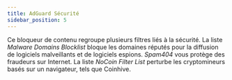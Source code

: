 ```yaml
---
title: AdGuard Sécurité
sidebar_position: 5
---
```


Ce bloqueur de contenu regroupe plusieurs filtres liés à la sécurité. La liste _Malware Domains Blocklist_ bloque les domaines réputés pour la diffusion de logiciels malveillants et de logiciels espions. _Spam404_ vous protège des fraudeurs sur Internet. La liste _NoCoin Filter List_ perturbe les cryptomineurs basés sur un navigateur, tels que Coinhive.
